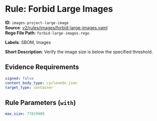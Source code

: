 # Rule: Forbid Large Images

**ID**: `images-project-large-image`  
**Source**: [v2/rules/images/forbid-large-images.yaml](scribe-public/sample-policies.git/v2/rules/images/forbid-large-images.yaml)  
**Rego File Path**: `forbid-large-images.rego`  

**Labels**: SBOM, Images

**Short Description**: Verify the image size is below the specified threshold.

## Evidence Requirements

```yaml
signed: false
content_body_type: cyclonedx-json
target_type: container
```
## Rule Parameters (`with`)

```yaml
max_size: 77819980
```
